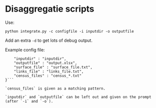 # Disaggregatie scripts

Use:

```python integrate.py -c configfile -i inputdir -o outputfile```

Add an extra `-d` to get lots of debug output.

Example config file:
```{
    "inputdir" : "inputdir",
    "outputfile" : "output.xlsx",
    "surface_file" : "surface_file.txt",
    "links_file" : "links_file.txt",
    "census_files" : "census_*.txt"
}```

`census_files` is given as a matching pattern.

`inputdir` and `outputfile` can be left out and given on the prompt (after `-i` and `-o`).

